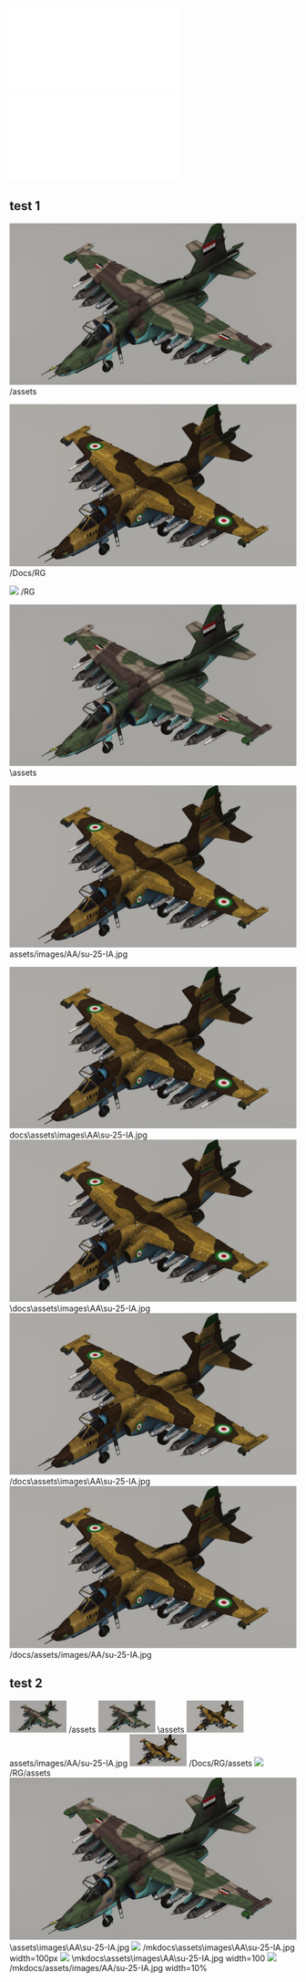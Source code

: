 <a href="/docs/tfo-aa-guide.pdf" class="image fit"><img src="\docs\tfo-aa-guide.pdf" alt=""></a>

<embed src="docs/tfo-aa-guide.pdf" type="application/pdf">

<embed src="/docs/tfo-aa-guide.pdf" type="application/pdf">


## test 1
![](/assets/images/AA/su-25-IA.jpg) /assets

![](/docs/RoleGuide/assets/Images/AA/su-25-IA.jpg) /Docs/RG 

![](/RoleGuide/assets/Images/AA/su-25-IA.jpg) /RG

![](\assets/Images/AA/su-25-IA.jpg) \assets

![](assets/images/AA/su-25-IA.jpg)  assets/images/AA/su-25-IA.jpg

![Alt text](docs\assets\images\AA\su-25-IA.jpg) docs\assets\images\AA\su-25-IA.jpg
![Alt text](\docs\assets\images\AA\su-25-IA.jpg) \docs\assets\images\AA\su-25-IA.jpg
![Alt text](/docs\assets\images\AA\su-25-IA.jpg) /docs\assets\images\AA\su-25-IA.jpg
![Alt text](/docs/assets/images/AA/su-25-IA.jpg) /docs/assets/images/AA/su-25-IA.jpg



## test 2

<p float="left">
  <img src="/assets/images/AA/su-25-IA.jpg" width="100" /> /assets
  <img src="\assets/images/AA/su-25-IA.jpg" width="100" /> \assets
  <img src="assets/images/AA/su-25-IA.jpg" width="100" /> assets/images/AA/su-25-IA.jpg
  <img src="/docs/RoleGuide/assets/Images/AA/su-25-IA.jpg" width="100" />  /Docs/RG/assets
  <img src="/RoleGuide/assets/Images/AA/su-25-IA.jpg" width="100" />  /RG/assets
  <img src="\assets\images\AA\su-25-IA.jpg"> \assets\images\AA\su-25-IA.jpg
  <img src="/mkdocs\assets\images\AA\su-25-IA.jpg" width="100px"> /mkdocs\assets\images\AA\su-25-IA.jpg width=100px
  <img src="\mkdocs\assets\images\AA\su-25-IA.jpg" width="100"> \mkdocs\assets\images\AA\su-25-IA.jpg width=100
  <img src="/mkdocs/assets/images/AA/su-25-IA.jpg" width="10%"> /mkdocs/assets/images/AA/su-25-IA.jpg width=10%

</p